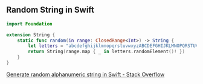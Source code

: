 ## Random String in Swift

```swift
import Foundation

extension String {
    static func random(in range: ClosedRange<Int>) -> String {
        let letters = "abcdefghijklmnopqrstuvwxyzABCDEFGHIJKLMNOPQRSTUVWXYZ0123456789"
        return String(range.map { _ in letters.randomElement()! })
    }
}
```

[Generate random alphanumeric string in Swift - Stack Overflow](https://stackoverflow.com/a/26845710)

